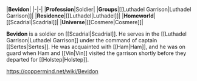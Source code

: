 |**Bevidon**|
|-|-|
|**Profession**|Soldier|
|**Groups**|[[Luthadel Garrison\|Luthadel Garrison]]|
|**Residence**|[[Luthadel\|Luthadel]]|
|**Homeworld**|[[Scadrial\|Scadrial]]|
|**Universe**|[[Cosmere\|Cosmere]]|

**Bevidon** is a soldier on [[Scadrial\|Scadrial]]. He serves in the [[Luthadel Garrison\|Luthadel Garrison]] under the command of captain [[Sertes\|Sertes]].
He was acquainted with [[Ham\|Ham]], and he was on guard when Ham and [[Vin\|Vin]] visited the garrison shortly before they departed for [[Holstep\|Holstep]].



https://coppermind.net/wiki/Bevidon